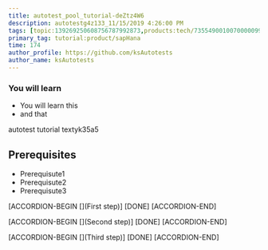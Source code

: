 ```yaml
---
title: autotest_pool_tutorial-deZtz4W6
description: autotestg4z133_11/15/2019 4:26:00 PM
tags: [topic:139269250608756787992873,products:tech/73554900100700000996,tutorial:experience/advanced]
primary_tag: tutorial:product/sapHana
time: 174
author_profile: https://github.com/ksAutotests
author_name: ksAutotests
---
```

### You will learn
- You will learn this
- and that

autotest tutorial textyk35a5

## Prerequisites
- Prerequisute1
- Prerequisute2
- Prerequisute3

[ACCORDION-BEGIN [](First step)]
[DONE]
[ACCORDION-END]

[ACCORDION-BEGIN [](Second step)]
[DONE]
[ACCORDION-END]

[ACCORDION-BEGIN [](Third step)]
[DONE]
[ACCORDION-END]


